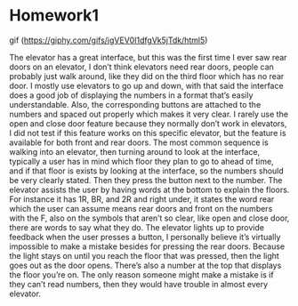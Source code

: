 # Homework1

gif (https://giphy.com/gifs/igVEV0I1dfgVk5jTdk/html5)



The elevator has a great interface, but this was the first time I ever saw rear doors on an elevator, I don’t think elevators need rear doors, people can probably just walk around, like they did on the third floor which has no rear door. 
I mostly use elevators to go up and down, with that said the interface does a good job of displaying the numbers in a format that’s easily understandable. Also, the corresponding buttons are attached to the numbers and spaced out properly which makes it very clear. I rarely use the open and close door feature because they normally don’t work in elevators, I did not test if this feature works on this specific elevator, but the feature is available for both front and rear doors.
The most common sequence is walking into an elevator, then turning around to look at the interface, typically a user has in mind which floor they plan to go to ahead of time, and if that floor is exists by looking at the interface, so the numbers should be very clearly stated. Then they press the button next to the number.
The elevator assists the user by having words at the bottom to explain the floors. For instance it has 1R, BR, and 2R and right under, it states the word rear which the user can assume means rear doors and front on the numbers with the F, also on the symbols that aren’t so clear, like open and close door, there are words to say what they do.
The elevator lights up to provide feedback when the user presses a button, I personally believe it’s virtually impossible to make a mistake besides for pressing the rear doors. Because the light stays on until you reach the floor that was pressed, then the light goes out as the door opens. There’s also a number at the top that displays the floor you’re on. The only reason someone might make a mistake is if they can’t read numbers, then they would have trouble in almost every elevator.
